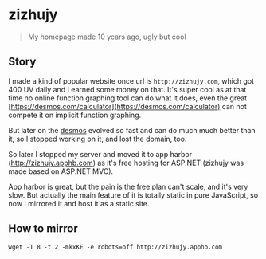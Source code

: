# zizhujy

> My homepage made 10 years ago, ugly but cool

## Story

I made a kind of popular website once url is `http://zizhujy.com`, which got 400 UV daily and I earned some money on that. It's super cool as at that time no online function graphing tool can do what it does, even the great [https://desmos.com/calculator](https://desmos.com/calculator) can not compete it on implicit function graphing. 

But later on the [desmos](https://desmos.com/calculator) evolved so fast and can do much much better than it, so I stopped working on it, and lost the domain, too.

So later I stopped my server and moved it to app harbor (http://zizhujy.apphb.com) as it's free hosting for ASP.NET (zizhujy was made based on ASP.NET MVC).

App harbor is great, but the pain is the free plan can't scale, and it's very slow. But actually the main feature of it is totally static in pure JavaScript, so now I mirrored it and host it as a static site.

## How to mirror

```shell
wget -T 8 -t 2 -mkxKE -e robots=off http://zizhujy.apphb.com
```